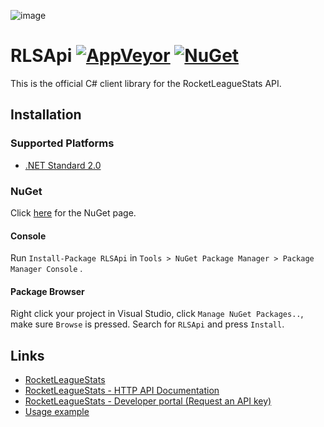![image](http://i.imgur.com/IMOlHRm.png)

RLSApi 
[![AppVeyor](https://img.shields.io/appveyor/ci/AeonLucid/rls-api-csharp/master.svg?maxAge=60)](https://ci.appveyor.com/project/AeonLucid/rls-api-csharp) 
[![NuGet](https://img.shields.io/nuget/v/RLSApi.svg?maxAge=60)](https://www.nuget.org/packages/RLSApi)
===================

This is the official C# client library for the RocketLeagueStats API.

## Installation

### Supported Platforms

* [.NET Standard 2.0](https://github.com/dotnet/standard/blob/master/docs/versions.md)

### NuGet

Click [here](https://www.nuget.org/packages/RLSApi) for the NuGet page.

#### Console
Run `Install-Package RLSApi`  in `Tools > NuGet Package Manager > Package Manager Console` .

#### Package Browser
Right click your project in Visual Studio, click `Manage NuGet Packages..`, make sure `Browse` is pressed. Search for `RLSApi` and press `Install`.

## Links
 * [RocketLeagueStats](https://rocketleaguestats.com/)
 * [RocketLeagueStats - HTTP API Documentation](http://documentation.rocketleaguestats.com/)
 * [RocketLeagueStats - Developer portal (Request an API key)](https://developers.rocketleaguestats.com/)
 * [Usage example](https://github.com/RocketLeagueStats/rls-api-csharp/blob/master/src/RLSApi.Example/Program.cs)